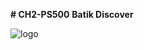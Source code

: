 **# CH2-PS500**
**Batik Discover**

![logo](https://github.com/BatikDiscover/CH2-PS500/assets/141993602/b3270278-271b-4839-8afd-af1d5b787fa2)
